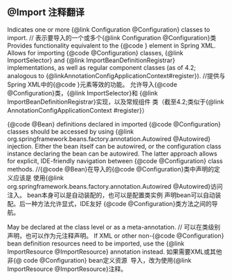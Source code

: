 ## @Import 注释翻译

Indicates one or more {@link Configuration @Configuration} classes to import.
// 表示要导入的一个或多个{@link Configuration @Configuration}类
Provides functionality equivalent to the {@code <import/>} element in Spring XML.
Allows for importing {@code @Configuration} classes, {@link ImportSelector} and
{@link ImportBeanDefinitionRegistrar} implementations, as well as regular component
classes (as of 4.2; analogous to {@linkAnnotationConfigApplicationContext#register}).
//提供与Spring XML中的{@code <import />}元素等效的功能。
允许导入{@code @Configuration}类，{@link ImportSelector}和
{@link ImportBeanDefinitionRegistrar}实现，以及常规组件
类（截至4.2;类似于{@link AnnotationConfigApplicationContext #register}）
  
{@code @Bean} definitions declared in imported {@code @Configuration} classes should be
accessed by using {@link org.springframework.beans.factory.annotation.Autowired @Autowired}
injection. Either the bean itself can be autowired, or the configuration class instance
declaring the bean can be autowired. The latter approach allows for explicit, IDE-friendly
navigation between {@code @Configuration} class methods.
//{@code @Bean}在导入的{@code @Configuration}类中声明的定义应该是
使用{@link org.springframework.beans.factory.annotation.Autowired @Autowired}访问
注入。 bean本身可以是自动装配的，也可以是配置类实例
声明bean可以自动装配。后一种方法允许显式，IDE友好
{@code @Configuration}类方法之间的导航。
 
May be declared at the class level or as a meta-annotation.
// 可以在类级别声明，也可以作为元注释声明。 
If XML or other non-{@code @Configuration} bean definition resources need to be
imported, use the {@link ImportResource @ImportResource} annotation instead.
如果需要XML或其他非{@ code @Configuration} bean定义资源
 导入，改为使用{@link ImportResource @ImportResource}注释。

